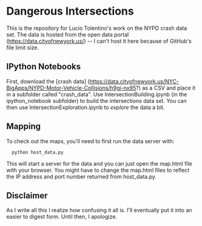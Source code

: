 # Dangerous Intersections

This is the repository for Lucio Tolentino's work on the NYPD crash data set. The 
data is hosted from the open data portal (https://data.cityofnewyork.us/) -- I 
can't host it here because of GitHub's file limit size.

IPython Notebooks
----------------

First, download the [crash data] (https://data.cityofnewyork.us/NYC-BigApps/NYPD-Motor-Vehicle-Collisions/h9gi-nx95?) as a CSV and place it
in a subfolder called "crash_data". Use IntersectionBuilding.ipynb (in the ipython_notebook
 subfolder) to build the intersections data set. You can then use IntersectionExploration.ipynb
to *explore* the data a bit.

Mapping
-------------------

To check out the maps, you'll need to first run the data server with:

```
  python host_data.py
```

This will start a server for the data and you can just open the map.html file
with your browser. You might have to change the map.html files to reflect the
IP address and port number returned from host_data.py.

Disclaimer
-----------------------

As I write all this I realize how confusing it all is. I'll eventually put it 
into an easier to digest form. Until then, I apologize.
 
